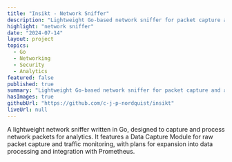```yaml
---
title: "Insikt - Network Sniffer"
description: "Lightweight Go-based network sniffer for packet capture and analytics."
highlight: "network sniffer"
date: "2024-07-14"
layout: project
topics:
  - Go
  - Networking
  - Security
  - Analytics
featured: false
published: true
summary: "Lightweight Go-based network sniffer for packet capture and analytics."
hasImages: true
githubUrl: "https://github.com/c-j-p-nordquist/insikt"
liveUrl: null
---
```


A lightweight network sniffer written in Go, designed to capture and process network packets for analytics. It features a Data Capture Module for raw packet capture and traffic monitoring, with plans for expansion into data processing and integration with Prometheus.